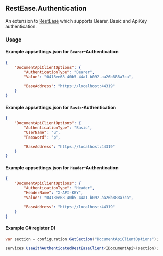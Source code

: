 ## RestEase.Authentication
An extension to [RestEase](https://github.com/canton7/RestEase) which supports Bearer, Basic and ApiKey authentication.

### Usage

#### Example appsettings.json for `Bearer`-Authentication
``` json
{
    "DocumentApiClientOptions": {
        "AuthenticationType": "Bearer",
        "Value": "0418ee68-40b5-44a1-b092-aa26b888a7ca",

        "BaseAddress": "https://localhost:44319"
    }
}
```

#### Example appsettings.json for `Basic`-Authentication
``` json
{
    "DocumentApiClientOptions": {
        "AuthenticationType": "Basic",
        "UserName": "u",
        "Password": "p",

        "BaseAddress": "https://localhost:44319"
    }
}
```

#### Example appsettings.json for `Header`-Authentication
``` json
{
    "DocumentApiClientOptions": {
        "AuthenticationType": "Header",
        "HeaderName": "X-API-KEY",
        "Value": "0418ee68-40b5-44a1-b092-aa26b888a7ca",

        "BaseAddress": "https://localhost:44319"
    }
}
```

#### Example C# register DI

``` c#
var section = configuration.GetSection("DocumentApiClientOptions");

services.UseWithAuthenticatedRestEaseClient<IDocumentApi>(section);
```